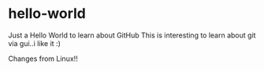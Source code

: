# hello-world

Just a Hello World to learn about GitHub
This is interesting to learn about git via gui..i like it 
:)


Changes from Linux!!
